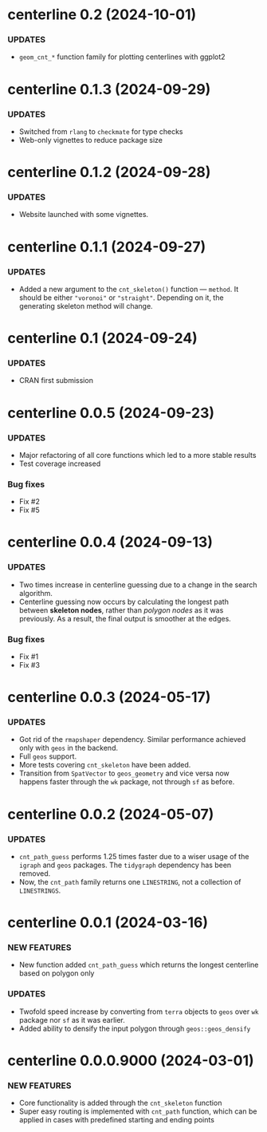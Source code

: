 centerline 0.2 (2024-10-01)
=========================

### UPDATES

  * `geom_cnt_*` function family for plotting centerlines with ggplot2

centerline 0.1.3 (2024-09-29)
=========================

### UPDATES

  * Switched from `rlang` to `checkmate` for type checks
  * Web-only vignettes to reduce package size

centerline 0.1.2 (2024-09-28)
=========================

### UPDATES

  * Website launched with some vignettes.

centerline 0.1.1 (2024-09-27)
=========================

### UPDATES

  * Added a new argument to the `cnt_skeleton()` function — `method`.
    It should be either `"voronoi"` or `"straight"`. Depending on it, the
    generating skeleton method will change.

centerline 0.1 (2024-09-24)
=========================

### UPDATES

  * CRAN first submission

centerline 0.0.5 (2024-09-23)
=========================

### UPDATES

  * Major refactoring of all core functions which led to a more stable results
  * Test coverage increased

### Bug fixes
  * Fix #2
  * Fix #5

centerline 0.0.4 (2024-09-13)
=========================

### UPDATES

  * Two times increase in centerline guessing due to 
  a change in the search algorithm.
  * Centerline guessing now occurs by calculating the longest path 
  between **skeleton nodes**, rather than *polygon nodes* as it was previously. 
  As a result, the final output is smoother at the edges.

### Bug fixes
  * Fix #1
  * Fix #3

centerline 0.0.3 (2024-05-17)
=========================

### UPDATES

  * Got rid of the `rmapshaper` dependency. Similar performance achieved only 
  with `geos` in the backend.
  * Full `geos` support.
  * More tests covering `cnt_skeleton` have been added.
  * Transition from `SpatVector` to `geos_geometry` and vice versa now happens 
  faster through the `wk` package, not through `sf` as before.

centerline 0.0.2 (2024-05-07)
=========================

### UPDATES

  * `cnt_path_guess` performs 1.25 times faster due to a wiser usage of 
  the `igraph` and `geos` packages. The `tidygraph` dependency has been removed.
  * Now, the `cnt_path` family returns one `LINESTRING`, 
  not a collection of `LINESTRINGS`.

centerline 0.0.1 (2024-03-16)
=========================

### NEW FEATURES

  * New function added `cnt_path_guess` which returns the longest centerline 
  based on polygon only

### UPDATES

  * Twofold speed increase by converting from `terra` objects to `geos` over 
  `wk` package nor `sf` as it was earlier.
  * Added ability to densify the input polygon through `geos::geos_densify`


centerline 0.0.0.9000 (2024-03-01)
=========================

### NEW FEATURES

  * Core functionality is added through the `cnt_skeleton` function
  * Super easy routing is implemented with `cnt_path` function, which can be 
  applied in cases with predefined starting and ending points
